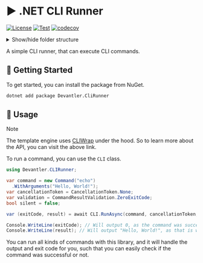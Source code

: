 # ▶️ .NET CLI Runner

[![License](https://img.shields.io/badge/License-Apache_2.0-blue.svg)](https://opensource.org/licenses/Apache-2.0)
[![Test](https://github.com/devantler-tech/dotnet-cli-runner/actions/workflows/test.yaml/badge.svg)](https://github.com/devantler-tech/dotnet-cli-runner/actions/workflows/test.yaml)
[![codecov](https://codecov.io/gh/devantler-tech/dotnet-cli-runner/graph/badge.svg?token=RhQPb4fE7z)](https://codecov.io/gh/devantler-tech/dotnet-cli-runner)

<details>
  <summary>Show/hide folder structure</summary>

<!-- readme-tree start -->
```
.
├── .github
│   └── workflows
├── Devantler.CLIRunner
└── Devantler.CLIRunner.Tests
    └── CLITests

6 directories
```
<!-- readme-tree end -->

</details>

A simple CLI runner, that can execute CLI commands.

## 🚀 Getting Started

To get started, you can install the package from NuGet.

```bash
dotnet add package Devantler.CliRunner
```

## 📝 Usage

> [!NOTE]
> The template engine uses [CLIWrap](https://github.com/Tyrrrz/CliWrap) under the hood. So to learn more about the API, you can visit the above link.

To run a command, you can use the `CLI` class.

```csharp
using Devantler.CLIRunner;

var command = new Command("echo")
  .WithArguments("Hello, World!");
var cancellationToken = CancellationToken.None;
var validation = CommandResultValidation.ZeroExitCode;
bool silent = false;

var (exitCode, result) = await CLI.RunAsync(command, cancellationToken, validation, silent);

Console.WriteLine(exitCode); // Will output 0, as the command was successful
Console.WriteLine(result); // Will output "Hello, World!", as that is what is printed to stdout
```

You can run all kinds of commands with this library, and it will handle the output and exit code for you, such that you can easily check if the command was successful or not.
